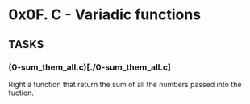 # 0x0F. C - Variadic functions

## TASKS

### (0-sum_them_all.c)[./0-sum_them_all.c]

Right a function that return the sum of all the numbers passed into the fuction.
